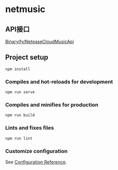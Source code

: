 # netmusic

## API接口
[Binaryify/NeteaseCloudMusicApi](https://github.com/Binaryify/NeteaseCloudMusicApi)
## Project setup
```
npm install
```

### Compiles and hot-reloads for development
```
npm run serve
```

### Compiles and minifies for production
```
npm run build
```

### Lints and fixes files
```
npm run lint
```

### Customize configuration
See [Configuration Reference](https://cli.vuejs.org/config/).

